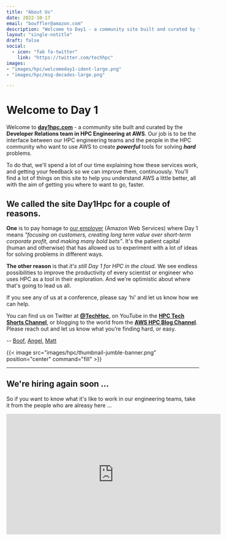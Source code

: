 ```yaml
---
title: "About Us"
date: 2022-10-17
email: "bouffler@amazon.com"
description: "Welcome to Day1 - a community site built and curated by the Developer Relations team in HPC Engineering at AWS"
layout: "single-notitle"
draft: false
social:
  - icon: "fab fa-twitter"
    link: "https://twitter.com/techhpc"
images:
- "images/hpc/welcomeday1-ident-large.png"
- "images/hpc/msg-decades-large.png"

---
```


# Welcome to Day 1

Welcome to **[day1hpc.com](http://day1hpc.com/)** - a community site built and curated by the **Developer Relations team in HPC Engineering at AWS**. Our job is to be the interface between our HPC engineering teams and the people in the HPC community who want to use AWS to create ***powerful*** tools for solving ***hard*** problems.

To do that, we'll spend a lot of our time explaining how these services work, and getting your feedback so we can improve them, continuously. You’ll find a lot of things on this site to help you understand AWS a little better, all with the aim of getting you where to want to go, faster.

## We called the site Day1Hpc for a couple of reasons.

**One** is to pay homage to [our employer](https://aws.amazon.com/executive-insights/content/how-amazon-defines-and-operationalizes-a-day-1-culture/) (Amazon Web Services) where Day 1 means *"focusing on customers, creating long term value over short-term corporate profit, and making many bold bets"*. It's the patient capital (human and otherwise) that has allowed us to experiment with a lot of ideas for solving problems in different ways.

**The other reason** is that *it's still Day 1 for HPC in the cloud*. We see endless possibilities to improve the productivity of every scientist or engineer who uses HPC as a tool in their exploration. And we're optimistic about where that's going to lead us all.

If you see any of us at a conference, please say ‘hi’ and let us know how we can help.

You can find us on Twitter at **[@TechHpc](https://twitter.com/TechHpc)**, on YouTube in the **[HPC Tech Shorts Channel](https://hpc.news/techshorts)**, or blogging to the world from the **[AWS HPC Blog Channel](https://hpc.news/blog)**. Please reach out and let us know what you’re finding hard, or easy.

-- [Boof](/author/brendan-bouffler/), [Angel](/author/angel-pizarro/), [Matt](/author/matt-vaughn/)


{{< image src="images/hpc/thumbnail-jumble-banner.png" position="center" command="fill" >}}

----

## We're hiring again soon ...

So if you want to know what it's like to work in our engineering teams, take it from the people who are alreasy here ...

<iframe width="560" height="315" src="https://www.youtube.com/embed/jEN5be7krDY" title="YouTube video player" frameborder="0" allow="accelerometer; autoplay; clipboard-write; encrypted-media; gyroscope; picture-in-picture" allowfullscreen></iframe>

